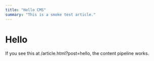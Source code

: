 ```yaml
---
title: "Hello CMS"
summary: "This is a smoke test article."
---
```

# Hello
If you see this at /article.html?post=hello, the content pipeline works.
